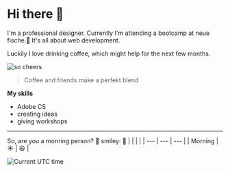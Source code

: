# Hi there 👋

I'm a professional designer. Currently I'm attending a bootcamp at neue fische.🐠
It's all about web development. 

Luckily I love drinking coffee, which might help for the next few months.

![so cheers](https://images.unsplash.com/photo-1559496417-e7f25cb247f3?ixlib=rb-4.0.3&ixid=M3wxMjA3fDB8MHxwaG90by1wYWdlfHx8fGVufDB8fHx8fA%3D%3D&auto=format&fit=crop&w=1528&q=80)

> Coffee and friends make a perfekt blend



**My skills**
- Adobe CS
- creating ideas
- giving workshops

---



So, are you a morning person?
:wave: smiley: :butterfly: 
| | | | 
| --- | --- | --- | 
| Morning | :sunny: | :satisfied: | 


![Current UTC time](https://jojoee.jojoee.com/api/utcnowgif?utcnow)

